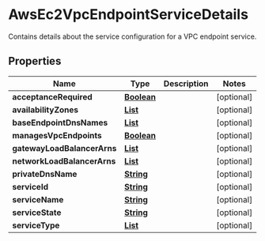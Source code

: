 

# AwsEc2VpcEndpointServiceDetails

Contains details about the service configuration for a VPC endpoint service.

## Properties

| Name | Type | Description | Notes |
|------------ | ------------- | ------------- | -------------|
|**acceptanceRequired** | [**Boolean**](Boolean.md) |  |  [optional] |
|**availabilityZones** | [**List**](List.md) |  |  [optional] |
|**baseEndpointDnsNames** | [**List**](List.md) |  |  [optional] |
|**managesVpcEndpoints** | [**Boolean**](Boolean.md) |  |  [optional] |
|**gatewayLoadBalancerArns** | [**List**](List.md) |  |  [optional] |
|**networkLoadBalancerArns** | [**List**](List.md) |  |  [optional] |
|**privateDnsName** | [**String**](String.md) |  |  [optional] |
|**serviceId** | [**String**](String.md) |  |  [optional] |
|**serviceName** | [**String**](String.md) |  |  [optional] |
|**serviceState** | [**String**](String.md) |  |  [optional] |
|**serviceType** | [**List**](List.md) |  |  [optional] |



